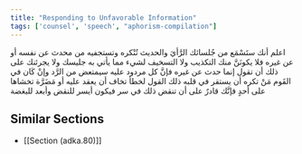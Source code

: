 ```yaml
---
title: "Responding to Unfavorable Information"
tags: ['counsel', 'speech', "aphorism-compilation"]
---
```


 اعلم أنك ستَسْمَع من جُلسائك الرَّأيَ والحديث تُنْكره وتستجفيه من محدث عن نفسه أو عن غيره فلا يكونَنَّ منك التكذيب ولا التسخيف لشيء مما يأتي به جليسك ولا يجرئنك على ذلك أن تقول إنما حدث عن غيره فإنَّ كل مردود عليه سيمتعض من الرَّد وإنْ كَان في القَوم مَنْ تكره أن يستقر في قلبه ذلك القول لخطأ تخاف أن يعقد عليه أو مَضَرَّة تخشاها على أحدٍ فإنَّك قادرٌ على أن تنقض ذلك في سر فيكون أيسر للنقض وأبعد للبغضة

## Similar Sections
- [[Section (adka.80)]]
